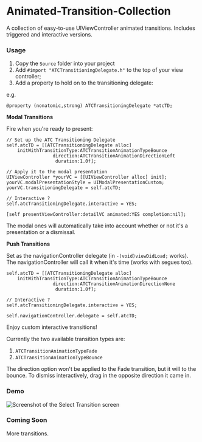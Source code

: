 Animated-Transition-Collection
==============================

A collection of easy-to-use UIViewController animated transitions. Includes triggered and interactive versions.

### Usage

1. Copy the `Source` folder into your project
1. Add `#import "ATCTransitioningDelegate.h"` to the top of your view controller;
1. Add a property to hold on to the transitioning delegate:  

e.g.

    @property (nonatomic,strong) ATCTransitioningDelegate *atcTD;

**Modal Transitions**

Fire when you're ready to present:

    // Set up the ATC Transitioning Delegate
    self.atcTD = [[ATCTransitioningDelegate alloc] 
        initWithTransitionType:ATCTransitionAnimationTypeBounce 
                     direction:ATCTransitionAnimationDirectionLeft 
                      duration:1.0f];
    
    // Apply it to the modal presentation
    UIViewController *yourVC = [[UIViewController alloc] init];
    yourVC.modalPresentationStyle = UIModalPresentationCustom;
    yourVC.transitioningDelegate = self.atcTD;
      
    // Interactive ?
    self.atcTransitioningDelegate.interactive = YES;  
    
    [self presentViewController:detailVC animated:YES completion:nil];
    
The modal ones will automatically take into account whether or not it's a presentation or a dismissal.
    
**Push Transitions**

Set as the navigationController delegate (in `-(void)viewDidLoad;` works). The navigationController will call it when it's time (works with segues too).

    self.atcTD = [[ATCTransitioningDelegate alloc] 
        initWithTransitionType:ATCTransitionAnimationTypeBounce 
                     direction:ATCTransitionAnimationDirectionNone 
                      duration:1.0f];

    // Interactive ?
    self.atcTransitioningDelegate.interactive = YES;  
                  
    self.navigationController.delegate = self.atcTD;
    
Enjoy custom interactive transitions!

Currently the two available transition types are:

1. `ATCTransitionAnimationTypeFade`
1. `ATCTransitionAnimationTypeBounce`

The direction option won't be applied to the Fade transition, but it will to the bounce. To dismiss interactively, drag in the opposite direction it came in.

### Demo

![Screenshot of the Select Transition screen][1]

[1]: http://simonfairbairn.github.io/images/animated-transitions.png

### Coming Soon

More transitions.
